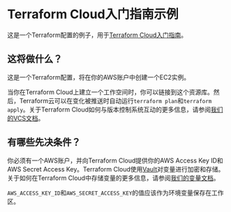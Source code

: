 # Terraform Cloud入门指南示例

这是一个Terraform配置的例子，用于[Terraform Cloud入门指南](https://learn.hashicorp.com/terraform/cloud-gettingstarted/tfc_overview)。

## 这将做什么？

这是一个Terraform配置，将在你的AWS账户中创建一个EC2实例。

当你在Terraform Cloud上建立一个工作空间时，你可以链接到这个资源库。然后，Terraform云可以在变化被推送时自动运行`terraform plan`和`terraform apply`。关于Terraform Cloud如何与版本控制系统互动的更多信息，请参阅[我们的VCS文档](https://www.terraform.io/docs/cloud/run/ui.html)。

## 有哪些先决条件？

你必须有一个AWS账户，并向Terraform Cloud提供你的AWS Access Key ID和AWS Secret Access Key。Terraform Cloud使用[Vault](https://www.vaultproject.io/)对变量进行加密和存储。关于如何在Terraform Cloud中存储变量的更多信息，请参阅[我们的变量文档](https://www.terraform.io/docs/cloud/workspaces/variables.html)。

`AWS_ACCESS_KEY_ID`和`AWS_SECRET_ACCESS_KEY`的值应该作为环境变量保存在工作区。
